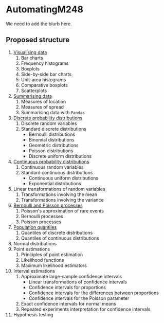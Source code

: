 # AutomatingM248

We need to add the blurb here.

## Proposed structure

1. [Visualising data](BookA/A1_Visualisations.md)
   1. Bar charts
   2. Frequency histograms
   3. Boxplots
   4. Side-by-side bar charts
   5. Unit-area histograms
   6. Comparative boxplots
   7. Scatterplots
2. [Summarising data](BookA/A2_Numerical_Summaries.md)
   1. Measures of location
   2. Measures of spread
   3. Summarising data with `Pandas`
3. [Discrete probability distributions](BookA/A3_Discrete_Proability_Distributions.md)
   1. Discrete random variables
   2. Standard discrete distributions
      - Bernoulli distributions
      - Binomial distributions
      - Geometric distributions
      - Poisson distributions
      - Discrete uniform distributions
4. [Continuous probability distributions](BookA/A4_Continuous_Probability_Distributions.md)
   1. Continuous random variables
   2. Standard continuous distributions
      - Continuous uniform distributions
      - Exponential distributions
5. Linear transformations of random variables
   1. Transformations involving the mean
   2. Transformations involving the variance
6. [Bernoulli and Poisson processes](BookA/A5_Bernoulli_Poisson_Process.md)
   1. Poisson's approximation of rare events
   2. Bernoulli processes
   3. Poisson processes
7. [Population quantiles](BookA/A6_Population_Quantiles.md)
   1. Quantiles of discrete distributions
   2. Quantiles of continuous distributions
8. Normal distributions
9. Point estimations
   1. Principles of point estimation
   2. Likelihood functions
   3. Maximum likelihood estimators
10. Interval estimations
    1. Approximate large-sample confidence intervals
       - Linear transformations of confidence intervals
       - Confidence intervals for proportions
       - Confidence intervals for the differences between proportions
       - Confidence intervals for the Poisson parameter
    2. Exact confidence intervals for normal means
    3. Repeated experiments interpretation for confidence intervals
11. Hypothesis testing <!--Here I am-->
